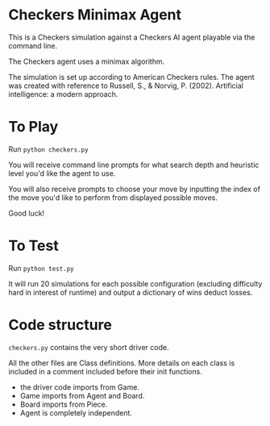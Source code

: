 # Checkers Minimax Agent
This is a Checkers simulation against a Checkers AI agent playable via the command line.

The Checkers agent uses a minimax algorithm.

The simulation is set up according to American Checkers rules.
The agent was created with reference to Russell, S., & Norvig, P. (2002). Artificial intelligence: a modern approach.

# To Play
Run `python checkers.py`

You will receive command line prompts for what search depth and heuristic level you'd like the agent to use.


You will also receive prompts to choose your move by inputting the index of the move you'd like to perform from displayed possible moves.


Good luck!

# To Test
Run `python test.py`

It will run 20 simulations for each possible configuration (excluding difficulty hard in interest of runtime) and output a dictionary of wins deduct losses.

# Code structure
`checkers.py` contains the very short driver code.

All the other files are Class definitions. More details on each class is included in a comment included before their init functions.
- the driver code imports from Game.
- Game imports from Agent and Board.
- Board imports from Piece.
- Agent is completely independent.
